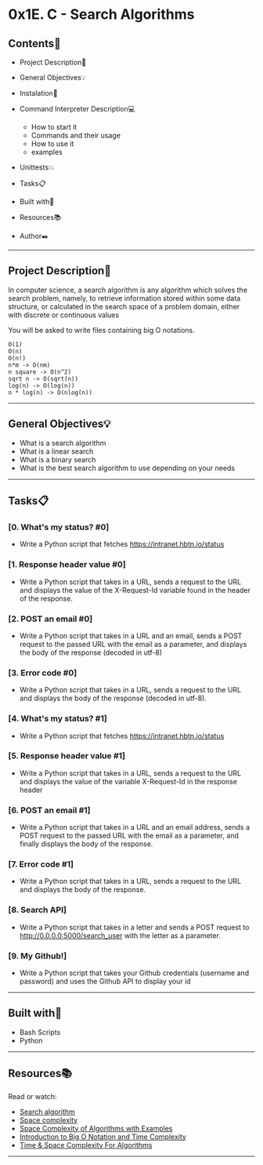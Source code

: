 # 0x1E. C - Search Algorithms
 
 
## Contents:open_file_folder:
 
- Project Description:newspaper:
- General Objectives:bulb:
- Instalation:wrench:
- Command Interpreter Description:computer:
 
	* How to start it
	* Commands and their usage
	* How to use it
	* examples
 
- Unittests:boom:
- Tasks:clipboard:
- Built with:hammer:
- Resources:books:
- Author:black_nib:
 
---
 
## Project Description:newspaper:
 
In computer science, a search algorithm is any algorithm which solves the search problem, namely, to retrieve information stored within some data structure, or calculated in the search space of a problem domain, either with discrete or continuous values

You will be asked to write files containing big O notations.
```
O(1)
O(n)
O(n!)
n*m -> O(nm)
n square -> O(n^2)
sqrt n -> O(sqrt(n))
log(n) -> O(log(n))
n * log(n) -> O(nlog(n))
```
 
---
 
## General Objectives:bulb:
 
* What is a search algorithm
* What is a linear search
* What is a binary search
* What is the best search algorithm to use depending on your needs
 
---
 
## Tasks:clipboard:
 
### [0. What's my status? #0]
* Write a Python script that fetches https://intranet.hbtn.io/status
 
 
### [1. Response header value #0]
* Write a Python script that takes in a URL, sends a request to the URL and displays the value of the X-Request-Id variable found in the header of the response.
 
 
### [2. POST an email #0]
* Write a Python script that takes in a URL and an email, sends a POST request to the passed URL with the email as a parameter, and displays the body of the response (decoded in utf-8)
 
 
### [3. Error code #0]
* Write a Python script that takes in a URL, sends a request to the URL and displays the body of the response (decoded in utf-8).
 
 
### [4. What's my status? #1]
* Write a Python script that fetches https://intranet.hbtn.io/status
 
 
### [5. Response header value #1]
* Write a Python script that takes in a URL, sends a request to the URL and displays the value of the variable X-Request-Id in the response header
 
 
### [6. POST an email #1]
* Write a Python script that takes in a URL and an email address, sends a POST request to the passed URL with the email as a parameter, and finally displays the body of the response.


### [7. Error code #1]
* Write a Python script that takes in a URL, sends a request to the URL and displays the body of the response.
 
 
### [8. Search API]
* Write a Python script that takes in a letter and sends a POST request to http://0.0.0.0:5000/search_user with the letter as a parameter.
 
 
### [9. My Github!] 
* Write a Python script that takes your Github credentials (username and password) and uses the Github API to display your id

---
 
## Built with:hammer:

* Bash Scripts
* Python
 
---
 
## Resources:books:
 
Read or watch:
* [Search algorithm](https://en.wikipedia.org/wiki/Search_algorithm)
* [Space complexity](https://www.geeksforgeeks.org/g-fact-86/)
* [Space Complexity of Algorithms with Examples ](https://www.faceprep.in/data-structures/space-complexity/#:~:text=Space%20complexity%20is%20the%20total,used%20in%20an%20algorithm%2Fprogram.)
* [Introduction to Big O Notation and Time Complexity](https://www.youtube.com/watch?v=D6xkbGLQesk)
* [Time & Space Complexity For Algorithms](https://www.youtube.com/watch?v=waPQP2TDOGE)
---
